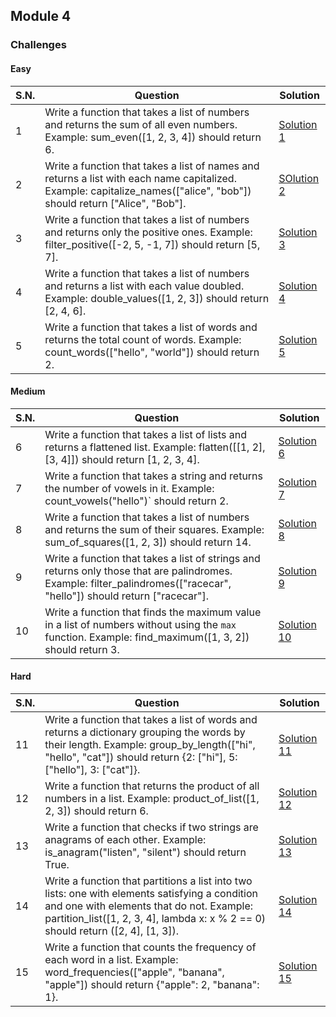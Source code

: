 ## Module 4

### Challenges

#### Easy

| S.N. | Question                                                                                                                                                               | Solution                                   |
| ---- | ---------------------------------------------------------------------------------------------------------------------------------------------------------------------- | ------------------------------------------ |
| 1    | Write a function that takes a list of numbers and returns the sum of all even numbers. Example: sum_even([1, 2, 3, 4]) should return 6.                                | [Solution 1](/module_4/easy/solution_1.py) |
| 2    | Write a function that takes a list of names and returns a list with each name capitalized. Example: capitalize_names(["alice", "bob"]) should return ["Alice", "Bob"]. | [SOlution 2](/module_4/easy/solution_2.py) |
| 3    | Write a function that takes a list of numbers and returns only the positive ones. Example: filter_positive([-2, 5, -1, 7]) should return [5, 7].                       | [Solution 3](/module_4/easy/solution_3.py) |
| 4    | Write a function that takes a list of numbers and returns a list with each value doubled. Example: double_values([1, 2, 3]) should return [2, 4, 6].                   | [Solution 4](/module_4/easy/solution_4.py) |
| 5    | Write a function that takes a list of words and returns the total count of words. Example: count_words(["hello", "world"]) should return 2.                            | [Solution 5](/module_4/easy/solution_5.py) |

#### Medium

| S.N. | Question                                                                                                                                                                | Solution                                       |
| ---- | ----------------------------------------------------------------------------------------------------------------------------------------------------------------------- | ---------------------------------------------- |
| 6    | Write a function that takes a list of lists and returns a flattened list. Example: flatten([[1, 2], [3, 4]]) should return [1, 2, 3, 4].                                | [Solution 6](/module_4/medium/solution_6.py)   |
| 7    | Write a function that takes a string and returns the number of vowels in it. Example: count_vowels("hello")` should return 2.                                           | [Solution 7](/module_4/medium/solution_7.py)   |
| 8    | Write a function that takes a list of numbers and returns the sum of their squares. Example: sum_of_squares([1, 2, 3]) should return 14.                                | [Solution 8](/module_4/medium/solution_8.py)   |
| 9    | Write a function that takes a list of strings and returns only those that are palindromes. Example: filter_palindromes(["racecar", "hello"]) should return ["racecar"]. | [Solution 9](/module_4/medium/solution_9.py)   |
| 10   | Write a function that finds the maximum value in a list of numbers without using the `max` function. Example: find_maximum([1, 3, 2]) should return 3.                  | [Solution 10](/module_4/medium/solution_10.py) |

#### Hard

| S.N. | Question                                                                                                                                                                                                                        | Solution                                     |
| ---- | ------------------------------------------------------------------------------------------------------------------------------------------------------------------------------------------------------------------------------- | -------------------------------------------- |
| 11   | Write a function that takes a list of words and returns a dictionary grouping the words by their length. Example: group_by_length(["hi", "hello", "cat"]) should return {2: ["hi"], 5: ["hello"], 3: ["cat"]}.                  | [Solution 11](/module_4/hard/solution_11.py) |
| 12   | Write a function that returns the product of all numbers in a list. Example: product_of_list([1, 2, 3]) should return 6.                                                                                                        | [Solution 12](/module_4/hard/solution_12.py) |
| 13   | Write a function that checks if two strings are anagrams of each other. Example: is_anagram("listen", "silent") should return True.                                                                                             | [Solution 13](/module_4/hard/solution_13.py) |
| 14   | Write a function that partitions a list into two lists: one with elements satisfying a condition and one with elements that do not. Example: partition_list([1, 2, 3, 4], lambda x: x % 2 == 0) should return ([2, 4], [1, 3]). | [Solution 14](/module_4/hard/solution_14.py) |
| 15   | Write a function that counts the frequency of each word in a list. Example: word_frequencies(["apple", "banana", "apple"]) should return {"apple": 2, "banana": 1}.                                                             | [Solution 15](/module_4/hard/solution_15.py) |
